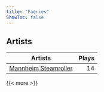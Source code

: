 ```yaml
---
title: "Faeries"
ShowToc: false
---
```


## Artists
Artists | Plays 
----- | -----: 
[Mannheim Steamroller](/artists/mannheim-steamroller-39605) | 14

{{< more >}}